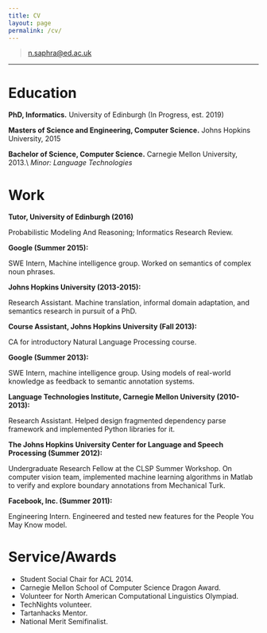 ```yaml
---
title: CV
layout: page
permalink: /cv/
---
```


>  n.saphra@ed.ac.uk

----

# Education

**PhD, Informatics.** University of Edinburgh (In Progress, est. 2019)

**Masters of Science and Engineering, Computer Science.** Johns Hopkins University, 2015

**Bachelor of Science, Computer Science.** Carnegie Mellon University, 2013.\\
*Minor: Language Technologies*

# Work

**Tutor, University of Edinburgh (2016)**

Probabilistic Modeling And Reasoning; Informatics Research Review.

**Google (Summer 2015):**

SWE Intern, Machine intelligence group. Worked on semantics of complex noun phrases.

**Johns Hopkins University (2013-2015):**

Research Assistant. Machine translation, informal domain adaptation, and semantics research in pursuit of a PhD.

**Course Assistant, Johns Hopkins University (Fall 2013):**

CA for introductory Natural Language Processing course.

**Google (Summer 2013):**

SWE Intern, machine intelligence group. Using models of real-world knowledge as feedback to semantic annotation systems.

**Language Technologies Institute, Carnegie Mellon University (2010-2013):**

Research Assistant. Helped design fragmented dependency parse framework and implemented Python libraries for it.

**The Johns Hopkins University Center for Language and Speech Processing (Summer 2012):**

Undergraduate Research Fellow at the CLSP Summer Workshop. On computer vision team, implemented machine learning algorithms in Matlab
to verify and explore boundary annotations from Mechanical Turk.

**Facebook, Inc. (Summer 2011):**

Engineering Intern. Engineered and tested new features for the People You May Know model.

# Service/Awards
- Student Social Chair for ACL 2014.
- Carnegie Mellon School of Computer Science Dragon Award.
- Volunteer for North American Computational Linguistics Olympiad.
- TechNights volunteer.
- Tartanhacks Mentor.
- National Merit Semifinalist.
